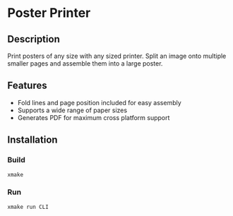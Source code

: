 # Poster Printer
## Description
Print posters of any size with any sized printer. Split an image onto multiple smaller pages and assemble them into a large poster. 
## Features
- Fold lines and page position included for easy assembly
- Supports a wide range of paper sizes
- Generates PDF for maximum cross platform support
## Installation
### Build
`xmake`
### Run
`xmake run CLI`
